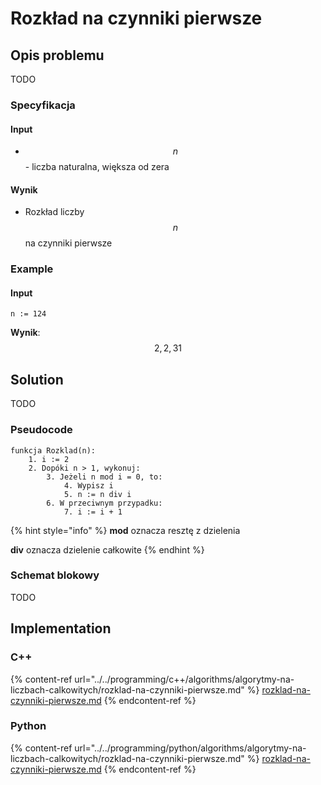 # Rozkład na czynniki pierwsze

## Opis problemu

TODO

### Specyfikacja

#### Input

* $$n$$ - liczba naturalna, większa od zera

#### Wynik

* Rozkład liczby $$n$$ na czynniki pierwsze 

### Example

#### Input

```
n := 124
```

**Wynik**: $$2, 2, 31$$ 

## Solution

TODO

### Pseudocode

```
funkcja Rozklad(n):
    1. i := 2
    2. Dopóki n > 1, wykonuj:
        3. Jeżeli n mod i = 0, to:
            4. Wypisz i
            5. n := n div i
        6. W przeciwnym przypadku:
            7. i := i + 1
```

{% hint style="info" %}
**mod** oznacza resztę z dzielenia

**div** oznacza dzielenie całkowite
{% endhint %}

### Schemat blokowy

TODO

## Implementation

### C++

{% content-ref url="../../programming/c++/algorithms/algorytmy-na-liczbach-calkowitych/rozklad-na-czynniki-pierwsze.md" %}
[rozklad-na-czynniki-pierwsze.md](../../programming/c++/algorithms/algorytmy-na-liczbach-calkowitych/rozklad-na-czynniki-pierwsze.md)
{% endcontent-ref %}

### Python

{% content-ref url="../../programming/python/algorithms/algorytmy-na-liczbach-calkowitych/rozklad-na-czynniki-pierwsze.md" %}
[rozklad-na-czynniki-pierwsze.md](../../programming/python/algorithms/algorytmy-na-liczbach-calkowitych/rozklad-na-czynniki-pierwsze.md)
{% endcontent-ref %}
